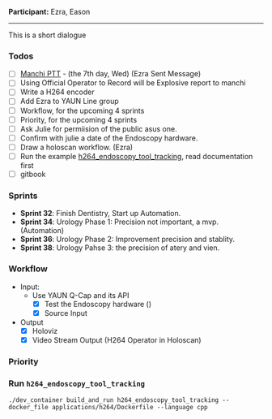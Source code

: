 **Participant:** Ezra, Eason

---
This is a short dialogue 
### Todos
- [ ] [Manchi PTT](https://docs.google.com/presentation/d/1J29A8D1rEBx7HbnOjjrRfVTWUgvtYI9Yo-6L6Ejc_dQ/edit#slide=id.p) - (the 7th day, Wed) (Ezra Sent Message)
- [ ] Using Official Operator to Record will be Explosive report to manchi
- [ ] Write a H264 encoder
- [ ] Add Ezra to YAUN Line group
- [ ] Workflow, for the upcoming 4 sprints 
- [ ] Priority, for the upcoming 4 sprints
- [ ] Ask Julie for permiision of the public asus one.
- [ ] Confirm with julie a date of the Endoscopy hardware.
- [ ] Draw a holoscan workflow. (Ezra)
- [ ] Run the example [h264_endoscopy_tool_tracking](https://github.com/nvidia-holoscan/holohub/tree/main/applications/h264/h264_endoscopy_tool_tracking), read documentation first
- [ ] gitbook
### Sprints
- **Sprint 32**: Finish Dentistry, Start up Automation.
- **Sprint 34**: Urology Phase 1: Precision not important, a mvp. (Automation)
- **Sprint 36**: Urology Phase 2: Improvement precision and stablity.
- **Sprint 38**: Urology Pahse 3: the precision of atery and vien.
### Workflow
- Input:
  - Use YAUN Q-Cap and its API
    - [x] Test the Endoscopy hardware ()
    - [x] Source Input
- Output
  - [x] Holoviz 
  - [x] Video Stream Output (H264 Operator in Holoscan)

### Priority

### Run `h264_endoscopy_tool_tracking`
```
./dev_container build_and_run h264_endoscopy_tool_tracking --docker_file applications/h264/Dockerfile --language cpp
```